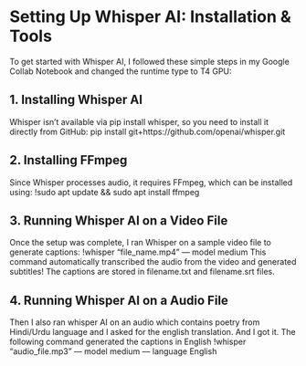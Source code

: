 <h1>Setting Up Whisper AI: Installation & Tools</h1>
To get started with Whisper AI, I followed these simple steps in my Google Collab Notebook and changed the runtime type to T4 GPU:

<h2>1. Installing Whisper AI</h2>
Whisper isn’t available via pip install whisper, so you need to install it directly from GitHub:
pip install git+https://github.com/openai/whisper.git

<h2>2. Installing FFmpeg</h2>
Since Whisper processes audio, it requires FFmpeg, which can be installed using:
!sudo apt update && sudo apt install ffmpeg

<h2>3. Running Whisper AI on a Video File</h2>
Once the setup was complete, I ran Whisper on a sample video file to generate captions:
!whisper “file_name.mp4” — model medium
This command automatically transcribed the audio from the video and generated subtitles!
The captions are stored in filename.txt and filename.srt files.

<h2>4. Running Whisper AI on a Audio File</h2>
Then I also ran whisper AI on an audio which contains poetry from Hindi/Urdu language and I asked for the english translation. And I got it.
The following command generated the captions in English
!whisper “audio_file.mp3” — model medium — language English
